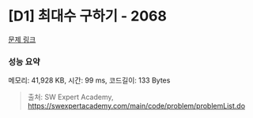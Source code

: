# [D1] 최대수 구하기 - 2068 

[문제 링크](https://swexpertacademy.com/main/code/problem/problemDetail.do?contestProbId=AV5QQhbqA4QDFAUq) 

### 성능 요약

메모리: 41,928 KB, 시간: 99 ms, 코드길이: 133 Bytes



> 출처: SW Expert Academy, https://swexpertacademy.com/main/code/problem/problemList.do